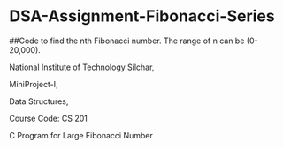 # DSA-Assignment-Fibonacci-Series

##Code to find the nth Fibonacci number. The range of n can be (0-20,000).

National Institute of Technology Silchar,

 MiniProject-I, 

 Data Structures, 

 Course Code: CS 201

 C Program for Large Fibonacci Number
